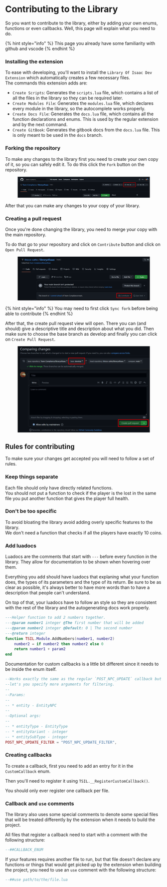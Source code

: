 # Contributing to the Library

So you want to contribute to the library, either by adding your own enums, functions or even callbacks. Well, this page will explain what you need to do.

{% hint style="info" %}
This page you already have some familiarity with github and vscode
{% endhint %}

### Installing the extension

To ease with developing, you'll want to install the `Library Of Isaac Dev Extension` which automatically creates a few necessary files.\
The commands this extension adds are:

* `Create Scripts`: Generates the `scripts.lua` file, which contains a list of all the files in the library so they can be required later.
* `Create Modules File`: Generates the `modules.lua` file, which declares every module in the library, so the autocomplete works properly.
* `Create Docs File`: Generates the `docs.lua` file, which contains all the function declarations and enums. This is used by the regular extension and by the next command.
* `Create GitBook`: Generates the gitbook docs from the `docs.lua` file. This is only meant to be used in the `docs` branch.

### Forking the repository

To make any changes to the library first you need to create your own copy of it, so you can safely edit it. To do this click the `Fork` button on the repository.

<figure><img src=".gitbook/assets/image (2).png" alt=""><figcaption></figcaption></figure>

After that you can make any changes to your copy of your library.

### Creating a pull request

Once you're done changing the library,  you need to merge your copy with the main repository.

To do that go to your repository and click on `Contribute` button and click on `Open Pull Request`.

<figure><img src=".gitbook/assets/image.png" alt=""><figcaption></figcaption></figure>

{% hint style="info" %}
You may need to first click `Sync fork` before being able to contribute
{% endhint %}

After that, the create pull request view will open. There you can (and should) give a descriptive title and description about what you did. Then make sure to choose the base branch as develop and finally you can click on `Create Pull Request`.

<figure><img src=".gitbook/assets/image (1).png" alt=""><figcaption></figcaption></figure>

## Rules for contributing

To make sure your changes get accepted you will need to follow a set of rules.

### Keep things separate

Each file should only have directly related functions. \
You should not put a function to check if the player is the lost in the same file you put another function that gives the player full health.

### Don't be too specific

To avoid bloating the library avoid adding overly specific features to the library.\
We don't need a function that checks if all the players have exactly 10 coins.

### Add luadocs

Luadocs are the comments that start with `---` before every function in the library. They allow for documentation to be shown when hovering over them.

Everything you add should have luadocs that explaning what your function does, the types of its parameters and the type of its return. Be sure to be as clear as possible, it's always better to have more words than to have a description that people can't understand.

On top of that, your luadocs have to follow an style so they are consistent with the rest of the library and the autogenerating docs work properly.

```lua
---Helper function to add 2 numbers together.
---@param number1 integer @The first number that will be added
---@param number2 integer @Default: 0 | The second number
---@return integer
function TSIL.Module.AddNumbers(number1, number2)
    number2 = if number2 then number2 else 0
    return number1 + param2
end
```

Documentation for custom callbacks is a little bit different since it needs to be inside the enum itself.

```lua
--Works exactly the same as the regular `POST_NPC_UPDATE` callback but
--let's you specify more arguments for filtering.
--
--Params:
--
-- * entity - EntityNPC
--
--Optional args:
--
-- * entityType - EntityType
-- * entityVariant - integer
-- * entitySubType - integer
POST_NPC_UPDATE_FILTER = "POST_NPC_UPDATE_FILTER",
```

### Creating callbacks

To create a callback, first you need to add an entry for it in the `CustomCallback` enum.

Then you'll need to register it using `TSIL.__RegisterCustomCallback()`.

You should only ever register one callback per file.

### Callback and `use` comments

The library also uses some special comments to denote some special files that will be treated differently by the extension when it needs to build the project.

All files that register a callback need to start with a comment with the following structure:

```lua
--##CALLBACK_ENUM
```

If your features requires another file to run, but that file doesn't declare any functions or things that would get picked up by the extension when building the project, you need to use an `use` comment with the following structure:

```lua
--##use path/to/the/file.lua
```
